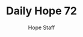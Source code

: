 ---
image: /assets/img/daily-hope-default-artwork.png
title: Daily Hope 72
number: 72
categories:
  - Daily Hope
author: Hope Staff
notes: Daily Hope 72
embed: >-
  <iframe style="border-radius:12px" src="https://open.spotify.com/embed/episode/0W0y67ZZIeCfmb1k3PDXnp?utm_source=generator" width="100%" height="152" frameBorder="0" allowfullscreen="" allow="autoplay; clipboard-write; encrypted-media; fullscreen; picture-in-picture" loading="lazy"></iframe>
---
